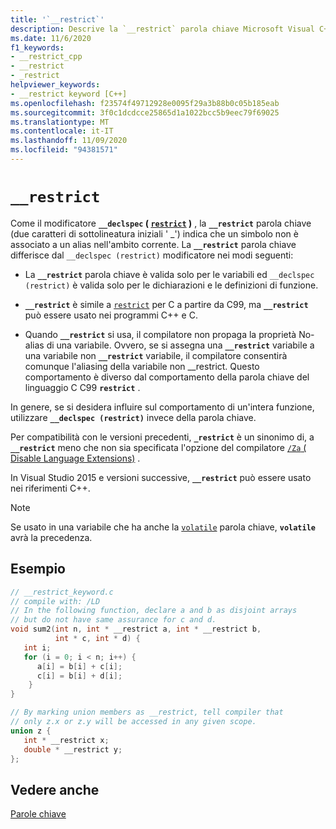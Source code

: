 ```yaml
---
title: '`__restrict`'
description: Descrive la `__restrict` parola chiave Microsoft Visual C++.
ms.date: 11/6/2020
f1_keywords:
- __restrict_cpp
- __restrict
- _restrict
helpviewer_keywords:
- __restrict keyword [C++]
ms.openlocfilehash: f23574f49712928e0095f29a3b88b0c05b185eab
ms.sourcegitcommit: 3f0c1dcdcce25865d1a1022bcc5b9eec79f69025
ms.translationtype: MT
ms.contentlocale: it-IT
ms.lasthandoff: 11/09/2020
ms.locfileid: "94381571"
---
```

# `__restrict`

Come il modificatore **`__declspec` ( [`restrict`](../cpp/restrict.md) )** , la **`__restrict`** parola chiave (due caratteri di sottolineatura iniziali ' _') indica che un simbolo non è associato a un alias nell'ambito corrente. La **`__restrict`** parola chiave differisce dal `__declspec (restrict)` modificatore nei modi seguenti:

- La **`__restrict`** parola chiave è valida solo per le variabili ed `__declspec (restrict)` è valida solo per le dichiarazioni e le definizioni di funzione.

- **`__restrict`** è simile a [`restrict`](../c-language/type-qualifiers.md#restrict) per C a partire da C99, ma **`__restrict`** può essere usato nei programmi C++ e C.

- Quando **`__restrict`** si usa, il compilatore non propaga la proprietà No-alias di una variabile. Ovvero, se si assegna una **`__restrict`** variabile a una variabile non **`__restrict`** variabile, il compilatore consentirà comunque l'aliasing della variabile non __restrict. Questo comportamento è diverso dal comportamento della parola chiave del linguaggio C C99 **`restrict`** .

In genere, se si desidera influire sul comportamento di un'intera funzione, utilizzare **`__declspec (restrict)`** invece della parola chiave.

Per compatibilità con le versioni precedenti, **`_restrict`** è un sinonimo di, a **`__restrict`** meno che non sia specificata l'opzione del compilatore [ `/Za` \( Disable Language Extensions)](../build/reference/za-ze-disable-language-extensions.md) .

In Visual Studio 2015 e versioni successive, **`__restrict`** può essere usato nei riferimenti C++.

> [!NOTE]
> Se usato in una variabile che ha anche la [`volatile`](../cpp/volatile-cpp.md) parola chiave, **`volatile`** avrà la precedenza.

## <a name="example"></a>Esempio

```cpp
// __restrict_keyword.c
// compile with: /LD
// In the following function, declare a and b as disjoint arrays
// but do not have same assurance for c and d.
void sum2(int n, int * __restrict a, int * __restrict b,
          int * c, int * d) {
   int i;
   for (i = 0; i < n; i++) {
      a[i] = b[i] + c[i];
      c[i] = b[i] + d[i];
    }
}

// By marking union members as __restrict, tell compiler that
// only z.x or z.y will be accessed in any given scope.
union z {
   int * __restrict x;
   double * __restrict y;
};
```

## <a name="see-also"></a>Vedere anche

[Parole chiave](../cpp/keywords-cpp.md)
